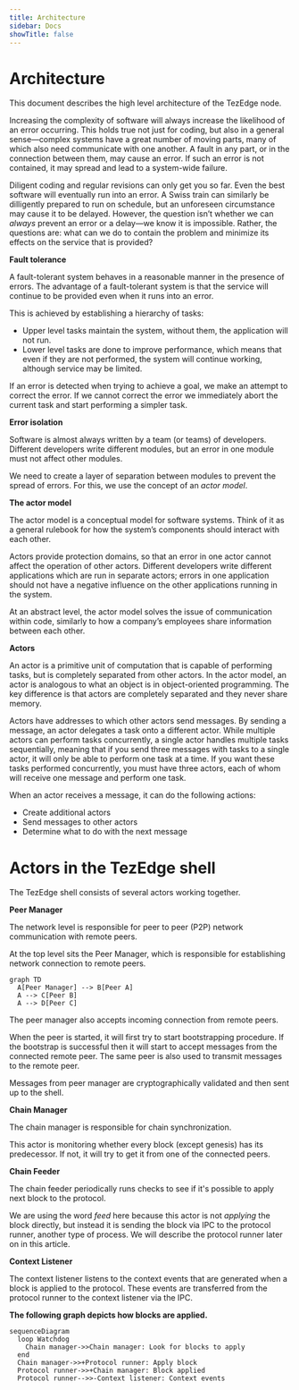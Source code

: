 ```yaml
---
title: Architecture
sidebar: Docs
showTitle: false
---
```


# Architecture

This document describes the high level architecture of the TezEdge node.

Increasing the complexity of software will always increase the likelihood of an error occurring. This holds true not just for coding, but also in a general sense—complex systems have a great number of moving parts, many of which also need communicate with one another. A fault in any part, or in the connection between them, may cause an error. If such an error is not contained, it may spread and lead to a system-wide failure.

Diligent coding and regular revisions can only get you so far. Even the best software will eventually run into an error. A Swiss train can similarly be dilligently prepared to run on schedule, but an unforeseen circumstance may cause it to be delayed. However, the question isn’t whether we can *always* prevent an error or a delay—we know it is impossible. Rather, the questions are: what can we do to contain the problem and minimize its effects on the service that is provided? 

**Fault tolerance**

A fault-tolerant system behaves in a reasonable manner in the presence of errors. The advantage of a fault-tolerant system is that the service will continue to be provided even when it runs into an error. 

This is achieved by establishing a hierarchy of tasks:

* Upper level tasks maintain the system, without them, the application will not run. 
* Lower level tasks are done to improve performance, which means that even if they are not performed, the system will continue working, although service may be limited.

If an error is detected when trying to achieve a goal, we make an attempt to correct the error. If we cannot correct the error we immediately abort the current task and start performing a simpler task.

**Error isolation**

Software is almost always written by a team (or teams) of developers. Different developers write different modules, but an error in one module must not affect other modules. 

We need to create a layer of separation between modules to prevent the spread of errors. For this, we use the concept of an *actor model*. 

**The actor model**

The actor model is a conceptual model for software systems. Think of it as a general rulebook for how the system’s components should interact with each other. 

Actors provide protection domains, so that an error in one actor cannot affect the operation of other actors. Different developers write different applications which are run in separate actors; errors in one application should not have a negative influence on the other applications running in the system.

At an abstract level, the actor model solves the issue of communication within code, similarly to how a company’s employees share information between each other.

**Actors**

An actor is a primitive unit of computation that is capable of performing tasks, but is completely separated from other actors. In the actor model, an actor is analogous to what an object is in object-oriented programming. The key difference is that actors are completely separated and they never share memory.

Actors have addresses to which other actors send messages. By sending a message, an actor delegates a task onto a different actor. While multiple actors can perform tasks concurrently, a single actor handles multiple tasks sequentially, meaning that if you send three messages with tasks to a single actor, it will only be able to perform one task at a time. If you want these tasks performed concurrently, you must have three actors, each of whom will receive one message and perform one task.

When an actor receives a message, it can do the following actions:
* Create additional actors
* Send messages to other actors
* Determine what to do with the next message

# Actors in the TezEdge shell

The TezEdge shell consists of several actors working together.

**Peer Manager**

The network level is responsible for peer to peer (P2P) network communication with remote peers.

At the top level sits the Peer Manager, which is responsible for establishing network connection to remote peers.

```mermaid
graph TD
  A[Peer Manager] --> B[Peer A]
  A --> C[Peer B]
  A --> D[Peer C]
```

The peer manager also accepts incoming connection from remote peers.

When the peer is started, it will first try to start bootstrapping procedure. If the bootstrap is successful then it will
start to accept messages from the connected remote peer. The same peer is also used to transmit messages to the remote peer.

Messages from peer manager are cryptographically validated and then sent up to the shell.

**Chain Manager**

The chain manager is responsible for chain synchronization.

This actor is monitoring whether every block (except genesis) has its predecessor. If not, it will try to get it from one of the connected peers.


**Chain Feeder**

The chain feeder periodically runs checks to see if it's possible to apply next block to the protocol.

We are using the word _feed_ here because this actor is not _applying_ the block directly, but instead it is sending the block via IPC to the protocol runner, another type of process. We will describe the protocol runner later on in this article.

**Context Listener**

The context listener listens to the context events that are generated when a block is applied to the protocol. These events are transferred from the protocol runner to the context listener via the IPC.

**The following graph depicts how blocks are applied.**

```mermaid
sequenceDiagram
  loop Watchdog
    Chain manager->>Chain manager: Look for blocks to apply
  end
  Chain manager->>+Protocol runner: Apply block
  Protocol runner->>+Chain manager: Block applied
  Protocol runner-->>-Context listener: Context events
```
